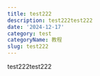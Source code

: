 ```yaml
---
title: test222
description: test222test222
date: '2024-12-17'
category: test
categoryName: 教程
slug: test222
---
```

test222test222

